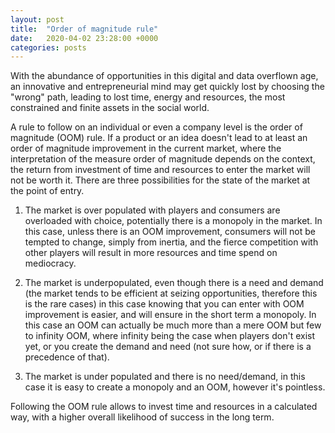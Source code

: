 ```yaml
---
layout: post
title:  "Order of magnitude rule"
date:   2020-04-02 23:28:00 +0000
categories: posts
---
```


With the abundance of opportunities in this digital and data overflown age,
an innovative and entrepreneurial mind may get quickly lost by choosing
the "wrong" path, leading to lost time, energy and resources, the most constrained
and finite assets in the social world.

A rule to follow on an individual or even a company level is the order of 
magnitude (OOM) rule. 
If a product or an idea doesn't lead to at least an order of magnitude improvement
in the current market, where the interpretation of the measure order of magnitude 
depends on the context, the return from investment of time and resources to enter
the market will not be worth it.
There are three possibilities for the state of the market at the point of entry.

1. The market is over populated with players and consumers are overloaded with 
choice, potentially there is a monopoly in the market. 
In this case, unless there is an OOM improvement, consumers will not 
be tempted to change, simply from inertia, and the fierce competition with other players
will result in more resources and time spend on mediocracy.

2. The market is underpopulated, even though there is a need and demand (the market tends to be efficient at seizing opportunities, therefore this is the rare cases)
in this case knowing that you can enter with OOM improvement is easier, and will 
ensure in the short term a monopoly. In this case an OOM can actually be much more than
a mere OOM but few to infinity OOM, where infinity being the case when players don't
exist yet, or you create the demand and need (not sure how, or if there is a precedence of that).

3. The market is under populated and there is no need/demand,
in this case it is easy to create a monopoly and an OOM, however it's pointless.


Following the OOM rule allows to invest time and resources in a calculated way, 
with a higher overall likelihood of success in the long term.